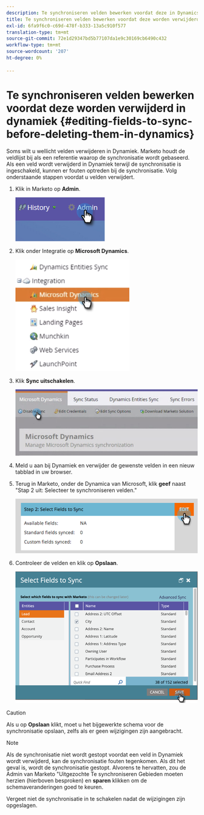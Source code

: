 ```yaml
---
description: Te synchroniseren velden bewerken voordat deze in Dynamics worden verwijderd - Marketo Docs - Productdocumentatie
title: Te synchroniseren velden bewerken voordat deze worden verwijderd in Dynamiek
exl-id: 6fa9f6c0-c69d-478f-b333-13a5c910f577
translation-type: tm+mt
source-git-commit: 72e1d29347bd5b77107da1e9c30169cb6490c432
workflow-type: tm+mt
source-wordcount: '207'
ht-degree: 0%

---
```


# Te synchroniseren velden bewerken voordat deze worden verwijderd in dynamiek {#editing-fields-to-sync-before-deleting-them-in-dynamics}

Soms wilt u wellicht velden verwijderen in Dynamiek. Marketo houdt de veldlijst bij als een referentie waarop de synchronisatie wordt gebaseerd. Als een veld wordt verwijderd in Dynamiek terwijl de synchronisatie is ingeschakeld, kunnen er fouten optreden bij de synchronisatie. Volg onderstaande stappen voordat u velden verwijdert.

1. Klik in Marketo op **Admin**.

   ![](assets/sync-before-deleting-them-in-dynamics-1.png)

1. Klik onder Integratie op **Microsoft Dynamics**.

   ![](assets/sync-before-deleting-them-in-dynamics-2.png)

1. Klik **Sync uitschakelen**.

   ![](assets/sync-before-deleting-them-in-dynamics-3.png)

1. Meld u aan bij Dynamiek en verwijder de gewenste velden in een nieuw tabblad in uw browser.

1. Terug in Marketo, onder de Dynamica van Microsoft, klik **geef** naast &quot;Stap 2 uit: Selecteer te synchroniseren velden.&quot;

   ![](assets/sync-before-deleting-them-in-dynamics-4.png)

1. Controleer de velden en klik op **Opslaan**.

   ![](assets/sync-before-deleting-them-in-dynamics-5.png)

>[!CAUTION]
>
>Als u op **Opslaan** klikt, moet u het bijgewerkte schema voor de synchronisatie opslaan, zelfs als er geen wijzigingen zijn aangebracht.

>[!NOTE]
>
>Als de synchronisatie niet wordt gestopt voordat een veld in Dynamiek wordt verwijderd, kan de synchronisatie fouten tegenkomen. Als dit het geval is, wordt de synchronisatie gestopt. Alvorens te hervatten, zou de Admin van Marketo &quot;Uitgezochte Te synchroniseren Gebieden moeten herzien (hierboven besproken) en **sparen** klikken om de schemaveranderingen goed te keuren.

Vergeet niet de synchronisatie in te schakelen nadat de wijzigingen zijn opgeslagen.
